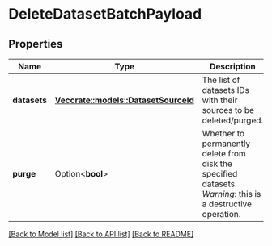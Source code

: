 # DeleteDatasetBatchPayload

## Properties

Name | Type | Description | Notes
------------ | ------------- | ------------- | -------------
**datasets** | [**Vec<crate::models::DatasetSourceId>**](DatasetSourceId.md) | The list of datasets IDs with their sources to be deleted/purged. | 
**purge** | Option<**bool**> | Whether to permanently delete from disk the specified datasets. *Warning*: this is a destructive operation. | [optional][default to false]

[[Back to Model list]](../README.md#documentation-for-models) [[Back to API list]](../README.md#documentation-for-api-endpoints) [[Back to README]](../README.md)


